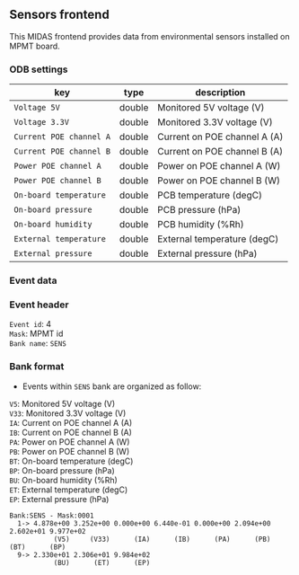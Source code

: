 ## Sensors frontend

This MIDAS frontend provides data from environmental sensors installed on MPMT board.

### ODB settings

| key | type | description | 
|------|------|-----------|
|```Voltage 5V```|double|Monitored 5V voltage (V)|
|```Voltage 3.3V```|double|Monitored 3.3V voltage (V)|
|```Current POE channel A```|double|Current on POE channel A (A)|
|```Current POE channel B```|double|Current on POE channel B (A)|
|```Power POE channel A```|double|Power on POE channel A (W)|
|```Power POE channel B```|double|Power on POE channel B (W)|
|```On-board temperature```|double|PCB temperature (degC)|
|```On-board pressure```|double|PCB pressure (hPa)|
|```On-board humidity```|double|PCB humidity (%Rh)|
|```External temperature```|double|External temperature (degC)|
|```External pressure```|double|External pressure (hPa)|

### Event data

### Event header

`Event id`: 4\
`Mask`: MPMT id\
`Bank name`: `SENS`

### Bank format

- Events within `SENS` bank are organized as follow:

`V5`: Monitored 5V voltage (V)\
`V33`: Monitored 3.3V voltage (V)\
`IA`: Current on POE channel A (A)\
`IB`: Current on POE channel B (A)\
`PA`: Power on POE channel A (W)\
`PB`: Power on POE channel B (W)\
`BT`: On-board temperature (degC)\
`BP`: On-board pressure (hPa)\
`BU`: On-board humidity (%Rh)\
`ET`: External temperature (degC)\
`EP`: External pressure (hPa)

```
Bank:SENS - Mask:0001
  1-> 4.878e+00 3.252e+00 0.000e+00 6.440e-01 0.000e+00 2.094e+00 2.602e+01 9.977e+02
           (V5)     (V33)      (IA)      (IB)      (PA)      (PB)      (BT)      (BP)
  9-> 2.330e+01 2.306e+01 9.984e+02
           (BU)      (ET)      (EP)
```
